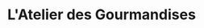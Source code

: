 ---
title: "L'Atelier des Gourmandises"
url: /ambilly/latelier-des-gourmandises/
shop: boulangerie
---